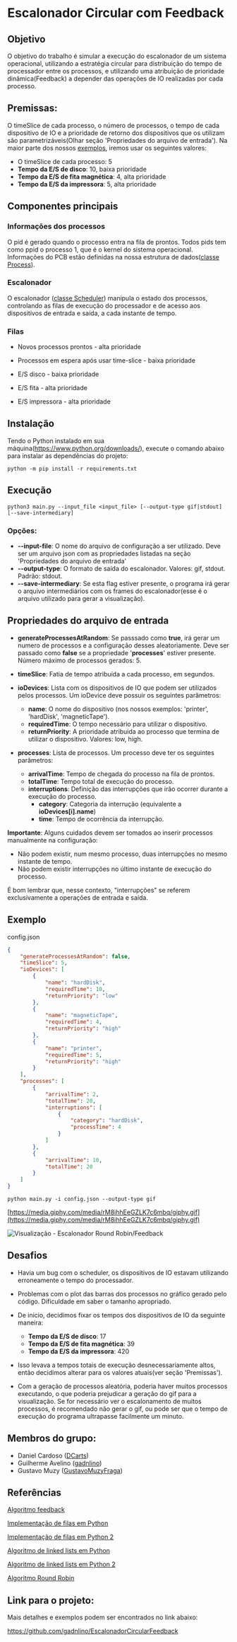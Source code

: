 # Escalonador Circular com Feedback

## Objetivo

O objetivo do trabalho é simular a execução do escalonador de um sistema operacional, utilizando a estratégia circular para distribuição do tempo de processador entre os processos, e utilizando uma atribuição de prioridade dinâmica(Feedback) a depender das operações de IO realizadas por cada processo.

<!-- A princípio faremos em python.
Daniel propos a refaze-lo em C, após a finalização do código em python.
Após conversar com a professora e considerando o prazo do trabalho, 
julgamos desnecessário refazer em C -->

## Premissas:

O timeSlice de cada processo, o número de processos, o tempo de cada dispositivo de IO e a prioridade de retorno dos dispositivos que os utilizam são parametrizáveis(Olhar seção 'Propriedades do arquivo de entrada'). Na maior parte dos nossos [exemplos](https://github.com/gadnlino/EscalonadorCircularFeedback/tree/main/exemplos), iremos usar os seguintes valores:

- O timeSlice de cada processo: 5
- **Tempo da E/S de disco**: 10, baixa prioridade
- **Tempo da E/S de fita magnética**: 4, alta prioridade
- **Tempo da E/S da impressora**: 5, alta prioridade

<!-- De inicio decidimos:
- **Tempo da E/S de disco**: 17
- **Tempo da E/S de fita magnética**: 39
- **Tempo da E/S da impressora**: 420

Após uma revisão desses tempos, era desnecessariamente alto, logo mudamos a parametrização.

Iremos parametrizar:
- O número de processos 
- O quantum de cada processos: 5
- **Tempo da E/S de disco**: 10, baixa prioridade
- **Tempo da E/S de fita magnética**: 4, alta prioridade
- **Tempo da E/S da impressora**: 5, alta prioridade -->

## Componentes principais

### Informações dos processos

O pid é gerado quando o processo entra na fila de prontos.
Todos pids tem como ppid o processo 1, que é o kernel do sistema operacional.
Informações do PCB estão definidas na nossa estrutura de dados([classe Process](https://github.com/gadnlino/EscalonadorCircularFeedback/blob/main/models/process.py)).

### Escalonador

O escalonador ([classe Scheduler](https://github.com/gadnlino/EscalonadorCircularFeedback/blob/main/scheduler.py)) manipula o estado dos processos, controlando as filas de execução do processador e de acesso aos dispositivos de entrada e saída, a cada instante de tempo.

### Filas

- Novos processos prontos - alta prioridade
- Processos em espera após usar time-slice - baixa prioridade

- E/S disco - baixa prioridade
- E/S fita - alta prioridade
- E/S impressora - alta prioridade

## Instalação
Tendo o Python instalado em sua máquina(https://www.python.org/downloads/), execute o comando abaixo para instalar as dependências do projeto:

	python -m pip install -r requirements.txt

## Execução

    python3 main.py --input_file <input_file> [--output-type gif|stdout] [--save-intermediary]
	
### Opções:

- **--input-file**: O nome do arquivo de configuração a ser utilizado. Deve ser um arquivo json com as propriedades listadas na seção 'Propriedades do arquivo de entrada'
- **--output-type**: O formato de saída do escalonador. Valores: gif, stdout. Padrão: stdout.
- **--save-intermediary**: Se esta flag estiver presente, o programa irá gerar o arquivo intermediários com os frames do escalonador(esse é o arquivo utilizado para gerar a visualização).

## Propriedades do arquivo de entrada

- **generateProcessesAtRandom**: Se passsado como **true**, irá gerar um numero de processos e a configuração desses aleatoriamente. Deve ser passado como **false** se a propriedade '**processes**' estiver presente. Número máximo de processos gerados: 5.
- **timeSlice**: Fatia de tempo atribuída a cada processo, em segundos.
- **ioDevices**: Lista com os dispositivos de IO que podem ser utilizados pelos processos. Um ioDevice deve possuir os seguintes parâmetros:
	- **name**: O nome do dispositivo (nos nossos exemplos: 'printer', 'hardDisk', 'magneticTape').
	- **requiredTime**: O tempo necessário para utilizar o dispositivo.
	- **returnPriority**: A prioridade atribuida ao processo que termina de utilizar o dispositivo. Valores: low, high.

- **processes**:
  Lista de processos. Um processo deve ter os seguintes parâmetros:
  - **arrivalTime**: Tempo de chegada do processo na fila de prontos.
  - **totalTime**: Tempo  total de execução do processo.
  - **interruptions**: Definição das interrupções que irão ocorrer durante a execução do processo.
    - **category**: Categoria da interrução (equivalente a **ioDevices[i].name**)
    - **time**: Tempo de ocorrência da interrupção.
    
**Importante**: Alguns cuidados devem ser tomados ao inserir processos manualmente na configuração:
- Não podem existir, num mesmo processo, duas interrupções no mesmo instante de tempo.
- Não podem existir interrupções no último instante de execução do processo.

É bom lembrar que, nesse contexto, "interrupções" se referem exclusivamente a operações de entrada e saída.

Exemplo
---

config.json

```json
{
	"generateProcessesAtRandom": false,
	"timeSlice": 5,
	"ioDevices": [
		{
			"name": "hardDisk",
			"requiredTime": 10,
			"returnPriority": "low"
		},
		{
			"name": "magneticTape",
			"requiredTime": 4,
			"returnPriority": "high"
		},
		{
			"name": "printer",
			"requiredTime": 5,
			"returnPriority": "high"
		}
	],
	"processes": [
		{
			"arrivalTime": 2,
			"totalTime": 20,
			"interruptions": [
				{
					"category": "hardDisk",
					"processTime": 4
				}
			]
		},
		{
			"arrivalTime": 10,
			"totalTime": 20
		}
	]
}
```

	python main.py -i config.json --output-type gif
	
[https://media.giphy.com/media/rM8ihhEeGZLK7c6mbq/giphy.gif](https://media.giphy.com/media/rM8ihhEeGZLK7c6mbq/giphy.gif)

![Visualização - Escalonador Round Robin/Feedback](https://media.giphy.com/media/rM8ihhEeGZLK7c6mbq/giphy.gif)


## Desafios

- Havia um bug com o scheduler, os dispositivos de IO estavam utilizando erroneamente o tempo do processador.

<!-- - Dificuldade com o plot das informações embaixo do gráfico gerado pelo código. Elas ficavam empilhadas uma na outra.  -->

- Problemas com o plot das barras dos processos no gráfico gerado pelo código. Dificuldade em saber o tamanho apropriado. 

- De inicio, decidimos fixar os tempos dos dispositivos de IO da seguinte maneira:
	- **Tempo da E/S de disco**: 17
	- **Tempo da E/S de fita magnética**: 39
	- **Tempo da E/S da impressora**: 420
- Isso levava a tempos totais de execução desnecessariamente altos, então decidimos alterar para os valores atuais(ver seção 'Premissas').

- Com a geração de processos aleatória, poderia haver muitos processos executando, o que poderia prejudicar a geração do gif para a visualização. Se for necessário ver o escalonamento de muitos processos, é recomendado não gerar o gif, ou pode ser que o tempo de execução do programa ultrapasse facilmente um minuto.

## Membros do grupo:

<!-- Os participantes do Grupo 3: -->

- Daniel Cardoso ([DCarts](https://www.geeksforgeeks.org/program-round-robin-scheduling-set-1/))
- Guilherme Avelino ([gadnlino](https://github.com/gadnlino))
- Gustavo Muzy ([GustavoMuzyFraga](https://github.com/DCarts))

## Referências

[Algoritmo feedback](https://en.wikipedia.org/wiki/Multilevel_feedback_queue)

[Implementação de filas em Python](https://www.geeksforgeeks.org/queue-in-python/)

[Implementação de filas em Python 2](https://runestone.academy/runestone/books/published/pythonds/BasicDS/ImplementingaQueueinPython.html)

[Algoritmo de linked lists em Python](https://www.codefellows.org/blog/implementing-a-singly-linked-list-in-python/)

[Algoritmo de linked lists em Python 2](https://medium.com/@kevin.michael.horan/data-structures-linked-lists-with-python-2d0ec4fdc18c)

[Algoritmo Round Robin](https://www.geeksforgeeks.org/program-round-robin-scheduling-set-1/)

## Link para o projeto:

Mais detalhes e exemplos podem ser encontrados no link abaixo:

https://github.com/gadnlino/EscalonadorCircularFeedback
